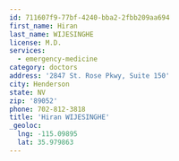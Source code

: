 ```yaml
---
id: 711607f9-77bf-4240-bba2-2fbb209aa694
first_name: Hiran
last_name: WIJESINGHE
license: M.D.
services:
  - emergency-medicine
category: doctors
address: '2847 St. Rose Pkwy, Suite 150'
city: Henderson
state: NV
zip: '89052'
phone: 702-812-3818
title: 'Hiran WIJESINGHE'
_geoloc:
  lng: -115.09895
  lat: 35.979863
---
```

